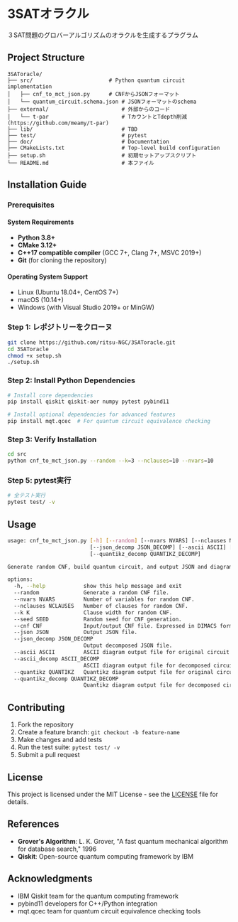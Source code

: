 # 3SATオラクル

３SAT問題のグロバーアルゴリズムのオラクルを生成するプラグラム

## Project Structure

```
3SAToracle/
├── src/                   	    # Python quantum circuit implementation
│   ├── cnf_to_mct_json.py	    # CNFからJSONフォーマット
│   └── quantum_circuit.schema.json # JSONフォーマットのschema
├── external/                       # 外部からのコード
│   └── t-par                       # TカウントとTdepth削減(https://github.com/meamy/t-par)
├── lib/                            # TBD
├── test/                           # pytest
├── doc/                            # Documentation
├── CMakeLists.txt                  # Top-level build configuration
├── setup.sh                        # 初期セットアップスクリプト
└── README.md                       # 本ファイル
```

## Installation Guide

### Prerequisites

#### System Requirements
- **Python 3.8+**
- **CMake 3.12+**
- **C++17 compatible compiler** (GCC 7+, Clang 7+, MSVC 2019+)
- **Git** (for cloning the repository)

#### Operating System Support
- Linux (Ubuntu 18.04+, CentOS 7+)
- macOS (10.14+)
- Windows (with Visual Studio 2019+ or MinGW)

### Step 1: レポジトリーをクローヌ

```bash
git clone https://github.com/ritsu-NGC/3SAToracle.git
cd 3SAToracle
chmod +x setup.sh
./setup.sh
```

### Step 2: Install Python Dependencies

```bash
# Install core dependencies
pip install qiskit qiskit-aer numpy pytest pybind11

# Install optional dependencies for advanced features
pip install mqt.qcec  # For quantum circuit equivalence checking
```

### Step 3: Verify Installation

```bash
cd src
python cnf_to_mct_json.py --random --k=3 --nclauses=10 --nvars=10
```

### Step 5: pytest実行　

```bash
# 全テスト実行
pytest test/ -v
```

## Usage
```bash
usage: cnf_to_mct_json.py [-h] [--random] [--nvars NVARS] [--nclauses NCLAUSES] [--k K] [--seed SEED] [--cnf CNF] [--json JSON]
                          [--json_decomp JSON_DECOMP] [--ascii ASCII] [--ascii_decomp ASCII_DECOMP] [--quantikz QUANTIKZ]
                          [--quantikz_decomp QUANTIKZ_DECOMP]

Generate random CNF, build quantum circuit, and output JSON and diagrams.

options:
  -h, --help            show this help message and exit
  --random              Generate a random CNF file.
  --nvars NVARS         Number of variables for random CNF.
  --nclauses NCLAUSES   Number of clauses for random CNF.
  --k K                 Clause width for random CNF.
  --seed SEED           Random seed for CNF generation.
  --cnf CNF             Input/output CNF file. Expressed in DIMACS format (https://jix.github.io/varisat/manual/0.2.0/formats/dimacs.html).
  --json JSON           Output JSON file.
  --json_decomp JSON_DECOMP
                        Output decomposed JSON file.
  --ascii ASCII         ASCII diagram output file for original circuit.
  --ascii_decomp ASCII_DECOMP
                        ASCII diagram output file for decomposed circuit.
  --quantikz QUANTIKZ   Quantikz diagram output file for original circuit.
  --quantikz_decomp QUANTIKZ_DECOMP
                        Quantikz diagram output file for decomposed circuit.
```


## Contributing

1. Fork the repository
2. Create a feature branch: `git checkout -b feature-name`
3. Make changes and add tests
4. Run the test suite: `pytest test/ -v`
5. Submit a pull request

## License

This project is licensed under the MIT License - see the [LICENSE](LICENSE) file for details.

## References

- **Grover's Algorithm**: L. K. Grover, "A fast quantum mechanical algorithm for database search," 1996
- **Qiskit**: Open-source quantum computing framework by IBM

## Acknowledgments

- IBM Qiskit team for the quantum computing framework
- pybind11 developers for C++/Python integration
- mqt.qcec team for quantum circuit equivalence checking tools
